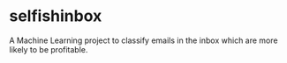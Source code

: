 # selfishinbox
A Machine Learning project to classify emails in the inbox which are more likely to be profitable.
